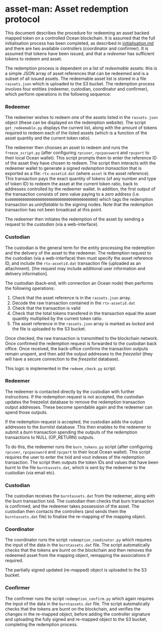 # asset-man: Asset redemption protocol

This document describes the procedure for redeeming an asset backed mapped token on a controlled Ocean blockchain. It is assumed that the full initialisation process has been completed, as described in [initialisation.md](initialisation.md) and there are two available controllers (coordinator and confirmer). It is assumed that tokens have been issued, and that a _redeemer_ has sufficient tokens to redeem and asset. 

The redemption process is dependent on a list of _redeemable_ assets: this is a simple JSON array of asset references that can be redeemed and is a subset of all issued assets. The redeemable asset list is stored in a file `rassets.json` which is uploaded to the S3 bucket. The redemption process involves four entities (redeemer, custodian, coordinator and confirmer), which perform operations in the following sequence:

### Redeemer

The redeemer wishes to redeem one of the assets listed in the `rassets.json` object (these can be displayed on the redemption website). The script `get_redeemable.py` displays the current list, along with the amount of tokens required to redeem each of the listed assets (which is a function of the asset quantity and the current token ratio). 

The redeemer then chooses an asset to redeem and runs the `freeze_script.py` (after configuring `rpcuser`, `rpcpassword` and `rpcport` to their local Ocean wallet). This script prompts them to enter the reference ID of the asset they have chosen to redeem. The script then interacts with the redeemer wallet to generate a signed _redemption transaction_ that is exported as a file: `rtx-assetid.dat` (where `asset` is the asset reference). This transaction pays the exact quantity of tokens (of any number and type of token ID) to redeem the asset at the current token ratio, back to addresses controlled by the redeemer wallet. In addition, the first output of the transaction consists of zero value paying to a _zero_ address (i.e. `0x0000000000000000000000000000000000000000`) which tags the redemption transaction as _uninflatable_ to the signing nodes. Note that the redemption transaction has not been broadcast at this point. 

The redeemer then initiates the redemption of the asset by sending a request to the _custodian_ (via a web-interface). 

### Custodian

The custodian is the general term for the entity processing the redemption and the delivery of the asset to the redeemer. The redemption request to the custodian (via a web-interface) then must specify the asset reference ID, and include the `rtx-assetid.dat` transaction file (uploaded as an attachment). [the request may include additional user information and delivery information]. 

The custodian (back-end, with connection an Ocean node) then performs the following operations:

1. Check that the asset reference is in the `rassets.json` array. 
2. Decode the raw transaction contained in the `rtx-assetid.dat`
3. Check that the transaction is valid
4. Check that the total tokens transfered in the transaction equal the asset quantity multiplied by the current token ratio. 
5. The asset reference in the `rassets.json` array is marked as _locked_ and the file is uploaded to the S3 bucket. 

Once checked, the raw transaction is transmitted to the blockchain network. Once confirmed the redemption request is forwarded to the custodian back office. Once received, the back-office confirms the transaction outputs remain unspent, and then add the output addresses to the _freezelist_ (they will have a secure connection to the _freezelist_ database). 

This logic is implemented in the `redeem_check.py` script. 

### Redeemer

The redeemer is contacted directly by the custodian with further instructions. If the redemption request is not accepted, the custodian updates the freezelist database to remove the redemption transaction output addresses. These become spendable again and the redeemer can spend those outputs. 

If the redemption request is accepted, the custodian adds the output addresses to the _burnlist_ database. This then enables to the redeemer to submit a _burn_ transaction spending the outputs of the redemption transactions to NULL (OP_RETURN) outputs. 

To do this, the redeemer runs the `burn_tokens.py` script (after configuring `rpcuser`, `rpcpassword` and `rpcport` to their local Ocean wallet). This script requires the user to enter the txid and vout indexes of the redemption transaction. The script then outputs the token IDs and values that have been burnt to the file `burntassets.dat`, which is sent by the redeemer to the custodian (via email etc). 

### Custodian

The custodian receives the `burntassets.dat` from the redeemer, along with the burn transaction txid. The custodian then checks that burn transaction is confirmed, and the redeemer takes possession of the asset. The custodian then contacts the controllers (and sends them the `burntassets.dat` file) to finalise the re-mapping of the mapping object. 

### Coordinator

The coordinator runs the script `redemption_coodinator.py` which requires the input of the data in the `burntassets.dat` file. The script automatically checks that the tokens are burnt on the blockchain and then removes the redeemed asset from the mapping object, remapping the associations if required. 

The partially signed updated (re-mapped) object is uploaded to the S3 bucket. 

### Confirmer

The confirmer runs the script `redemption_confirm.py` which again requires the input of the data in the `burntassets.dat` file. The script automatically checks that the tokens are burnt on the blockchain, and verifies the changes in the re-mapped object, before adding the controller signature and uploading the fully signed and re-mapped object to the S3 bucket, completing the redemption process. 